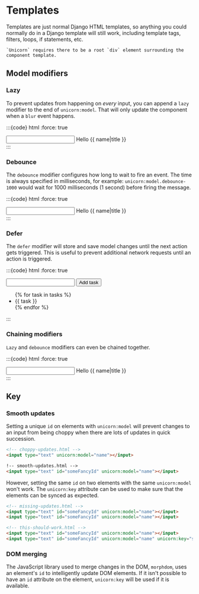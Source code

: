 # Templates

Templates are just normal Django HTML templates, so anything you could normally do in a Django template will still work, including template tags, filters, loops, if statements, etc.

```{warning}
`Unicorn` requires there to be a root `div` element surrounding the component template.
```

## Model modifiers

### Lazy

To prevent updates from happening on _every_ input, you can append a `lazy` modifier to the end of `unicorn:model`. That will only update the component when a `blur` event happens.

:::{code} html
:force: true

<!-- waits-for-blur.html -->
<div>
  <input unicorn:model.lazy="name" type="text" id="name" />
  Hello {{ name|title }}
</div>
:::

### Debounce

The `debounce` modifier configures how long to wait to fire an event. The time is always specified in milliseconds, for example: `unicorn:model.debounce-1000` would wait for 1000 milliseconds (1 second) before firing the message.

:::{code} html
:force: true

<!-- waits-1-second.html -->
<div>
  <input unicorn:model.debounce-1000="name" type="text" id="name" />
  Hello {{ name|title }}
</div>
:::

### Defer

The `defer` modifier will store and save model changes until the next action gets triggered. This is useful to prevent additional network requests until an action is triggered.

:::{code} html
:force: true

<!-- defer.html -->
<div>
  <input unicorn:model.defer="task" type="text" id="task" />
  <button unicorn:click="add">Add task</button>
  <ul>
    {% for task in tasks %}
    <li>{{ task }}</li>
    {% endfor %}
  </ul>
</div>
:::

### Chaining modifiers

`Lazy` and `debounce` modifiers can even be chained together.

:::{code} html
:force: true

<!-- waits-for-blur-and-then-5-seconds.html -->
<div>
  <input unicorn:model.lazy.debounce-5000="name" type="text" id="text" />
  Hello {{ name|title }}
</div>
:::

## Key

### Smooth updates

Setting a unique `id` on elements with `unicorn:model` will prevent changes to an input from being choppy when there are lots of updates in quick succession.

```html
<!-- choppy-updates.html -->
<input type="text" unicorn:model="name"></input>
```

```html
!-- smooth-updates.html -->
<input type="text" id="someFancyId" unicorn:model="name"></input>
```

However, setting the same `id` on two elements with the same `unicorn:model` won't work. The `unicorn:key` attribute can be used to make sure that the elements can be synced as expected.

```html
<!-- missing-updates.html -->
<input type="text" id="someFancyId" unicorn:model="name"></input>
<input type="text" id="someFancyId" unicorn:model="name"></input>
```

```html
<!-- this-should-work.html -->
<input type="text" id="someFancyId" unicorn:model="name"></input>
<input type="text" id="someFancyId" unicorn:model="name" unicorn:key="someFancyKey"></input>
```

### DOM merging

The JavaScript library used to merge changes in the DOM, `morphdom`, uses an element's `id` to intelligently update DOM elements. If it isn't possible to have an `id` attribute on the element, `unicorn:key` will be used if it is available.
